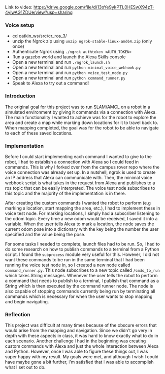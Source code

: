 Link to video: https://drive.google.com/file/d/13oYe9ykPTL0HESwX94zT-4yiwAG1ZDUe/view?usp=sharing

### Voice setup
* cd catkin_ws/src/cr_ros_3/
* unzip the Ngrok zip using `unzip ngrok-stable-linux-amd64.zip` (only once)
* Authenticate Ngrok using `./ngrok authtoken <AUTH_TOKEN>`
* Run a gazebo world and launch the Alexa Skills console
* Open a new terminal and run `./ngrok_launch.sh`
* Open a new terminal and run `python minimal_voice_webhook.py`
* Open a new terminal and run `python voice_test_node.py`
* Open a new terminal and run `python command_runner.py`
* Speak to Alexa to try out a command!

### Introduction

The original goal for this project was to run SLAM/AMCL on a robot in a simulated environment by giving it commands via a connection with Alexa. The main functionality I wanted to achieve was for the robot to explore the area and create a map while marking down locations for it to travel back to. When mapping completed, the goal was for the robot to be able to navigate to each of these saved locations. 

### Implementation

Before I could start implementing each command I wanted to give to the robot, I had to establish a connection with Alexa so I could feed in commands. This is why I forked over from the campus rover repo where the voice connection was already set up. In a nutshell, ngrok is used to create an IP address that Alexa can communicate with. Then, the minimal voice webhook script is what takes in the request from Alexa and publishes to a ros topic that can be easily interpreted. The voice test node subscribes to this topic and the majority of the implementation is in there.

After creating the custom commands I wanted the robot to perform (e.g marking a location, start mapping the area, etc.), I had to implement these in voice test node. For marking locations, I simply had a subscriber listening to the odom topic. Every time a new odom would be received, I saved it into a variable. When the user tells Alexa to mark a location, the node saves the current odom pose into a dictionary with the key being the number the user specified and the value being the pose. 

For some tasks I needed to complete, launch files had to be run. So, I had to do some research on how to publish commands to a terminal from a Python script. I found the `subprocess` module very useful for this. However, I did not want these commands to be run in the same terminal that I had been running the voice test node in, so I created a new node called `command_runner.py`. This node subscribes to a new topic called `/cmds_to_run` which takes String messages. Whenever the user tells the robot to perform a command that needs to publish to a terminal, I publish that command as a String which is then executed by the command runner node. The node is also capable of stopping commands currently being run by terminating all commands which is necessary for when the user wants to stop mapping and begin navigating.

### Reflection

This project was difficult at many times because of the obscure errors that would arise from the mapping and navigation. Since we didn't go very in depth with these aspects in class, it was hard to know exactly what to do in each scenario. Another challenge I had in the beginning was creating custom commands with Alexa and just the whole interaction between Alexa and Python. However, once I was able to figure these things out, I was super happy with my result. My goals were met, and although I wish I could have maybe gone a bit further, I'm satisfied that I was able to accomplish what I set out to do. 
